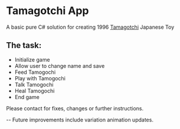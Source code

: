 # Tamagotchi App

<p>A basic pure C# solution for creating 1996 <a href="https://en.wikipedia.org/wiki/Tamagotchi">Tamagotchi</a> Japanese Toy</p>

<h2>The task: </h2>
<ul>
  <li>Initialize game</li>
  <li>Allow user to change name and save</li>
  <li>Feed Tamogochi</li>
  <li>Play with Tamogochi</li>
  <li>Talk Tamogochi</li>
  <li>Heal Tamogochi</li>
  <li>End game</li>
</ul>

<p>Please contact for fixes, changes or further instructions.</p>
<p> -- Future improvements include variation animation updates.</p>

